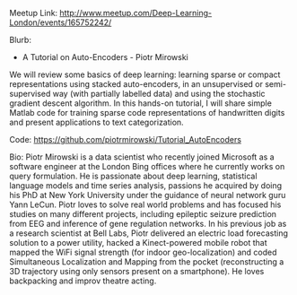 Meetup Link: http://www.meetup.com/Deep-Learning-London/events/165752242/

Blurb:

* A Tutorial on Auto-Encoders - Piotr Mirowski

We will review some basics of deep learning: learning sparse or compact representations using stacked auto-encoders, in an unsupervised or semi-supervised way (with partially labelled data) and using the stochastic gradient descent algorithm. In this hands-on tutorial, I will share simple Matlab code for training sparse code representations of handwritten digits and present applications to text categorization.

Code: https://github.com/piotrmirowski/Tutorial_AutoEncoders

Bio: Piotr Mirowski is a data scientist who recently joined Microsoft as a software engineer at the London Bing offices where he currently works on query formulation. He is passionate about deep learning, statistical language models and time series analysis, passions he acquired by doing his PhD at New York University under the guidance of neural network guru Yann LeCun. Piotr loves to solve real world problems and has focused his studies on many different projects, including epileptic seizure prediction from EEG and inference of gene regulation networks. In his previous job as a research scientist at Bell Labs, Piotr delivered an electric load forecasting solution to a power utility, hacked a Kinect-powered mobile robot that mapped the WiFi signal strength (for indoor geo-localization) and coded Simultaneous Localization and Mapping from the pocket (reconstructing a 3D trajectory using only sensors present on a smartphone). He loves backpacking and improv theatre acting.


